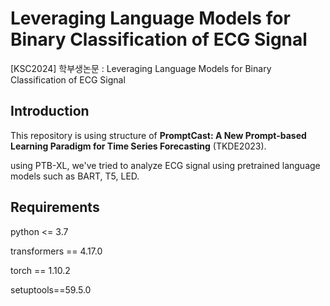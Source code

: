 # Leveraging Language Models for Binary Classification of ECG Signal
[KSC2024] 학부생논문 : Leveraging Language Models for Binary Classification of ECG Signal

## Introduction
This repository is using structure of **PromptCast: A New Prompt-based Learning Paradigm for Time Series Forecasting** (TKDE2023).  
  
using PTB-XL, we've tried to analyze ECG signal using pretrained language models such as BART, T5, LED.

## Requirements
python <= 3.7  

transformers == 4.17.0  

torch == 1.10.2  

setuptools==59.5.0  

